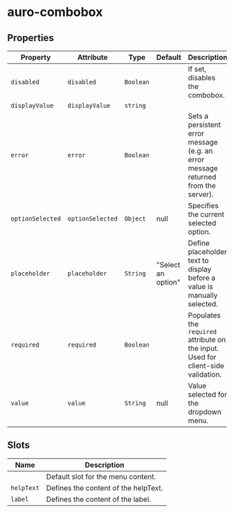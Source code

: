 # auro-combobox

## Properties

| Property         | Attribute        | Type      | Default            | Description                                      |
|------------------|------------------|-----------|--------------------|--------------------------------------------------|
| `disabled`       | `disabled`       | `Boolean` |                    | If set, disables the combobox.                   |
| `displayValue`   | `displayValue`   | `string`  |                    |                                                  |
| `error`          | `error`          | `Boolean` |                    | Sets a persistent error message (e.g. an error message returned from the server). |
| `optionSelected` | `optionSelected` | `Object`  | null               | Specifies the current selected option.           |
| `placeholder`    | `placeholder`    | `String`  | "Select an option" | Define placeholder text to display before a value is manually selected. |
| `required`       | `required`       | `Boolean` |                    | Populates the `required` attribute on the input. Used for client-side validation. |
| `value`          | `value`          | `String`  | null               | Value selected for the dropdown menu.            |

## Slots

| Name       | Description                          |
|------------|--------------------------------------|
|            | Default slot for the menu content.   |
| `helpText` | Defines the content of the helpText. |
| `label`    | Defines the content of the label.    |
